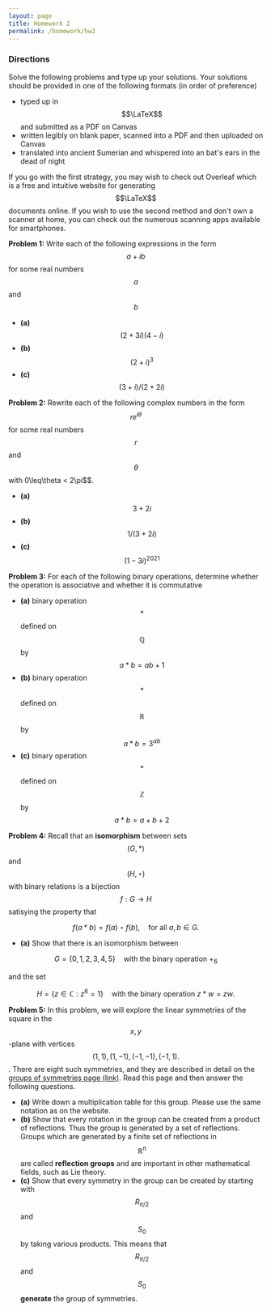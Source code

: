 ```yaml
---
layout: page
title: Homework 2
permalink: /homework/hw2
---
```


### Directions
Solve the following problems and type up your solutions.  Your solutions should be provided in one of the following formats (in order of preference)
* typed up in $$\LaTeX$$ and submitted as a PDF on Canvas
* written legibly on blank paper, scanned into a PDF and then uploaded on Canvas
* translated into ancient Sumerian and whispered into an bat's ears in the dead of night

If you go with the first strategy, you may wish to check out Overleaf which is a free and intuitive website for generating $$\LaTeX$$ documents online.
If you wish to use the second method and don't own a scanner at home, you can check out the numerous scanning apps available for smartphones.

**Problem 1:** Write each of the following expressions in the form $$a + ib$$ for some real numbers $$a$$ and $$b$$
* **(a)** $$(2 + 3i)(4-i)$$
* **(b)** $$(2 + i)^3$$
* **(c)** $$(3 + i)/(2 + 2i)$$

**Problem 2:** Rewrite each of the following complex numbers in the form $$re^{i\theta}$$ for some real numbers $$r$$ and $$\theta$$ with $0$\leq\theta < 2\pi$$.
* **(a)** $$3 + 2i$$
* **(b)** $$1/(3 + 2i)$$
* **(c)** $$(1 - 3i)^{2021}$$

**Problem 3:** For each of the following binary operations, determine whether the operation is associative and whether it is commutative
* **(a)** binary operation $$*$$ defined on $$\mathbb Q$$ by $$a*b = ab + 1$$
* **(b)** binary operation $$*$$ defined on $$\mathbb R$$ by $$a*b = 3^{ab}$$
* **(c)** binary operation $$*$$ defined on $$\mathbb Z$$ by $$a*b = a + b + 2$$

**Problem 4:** Recall that an **isomorphism** between sets $$(G,*)$$ and $$(H,\star)$$ with binary relations is a bijection $$f: G\rightarrow H$$ satisying the property that

$$f(a*b) = f(a)\star f(b),\quad\text{for all $a,b\in G$}.$$

* **(a)** Show that there is an isomorphism between

$$G = \{0,1,2,3,4,5\}\quad \text{with the binary operation $+_6$}$$

and the set

$$H = \{z\in\mathbb C : z^6 = 1\}\quad \text{with the binary operation $z*w = zw$}.$$


**Problem 5:** In this problem, we will explore the linear symmetries of the square in the $$x,y$$-plane with vertices $$(1,1),(1,-1),(-1,-1),(-1,1).$$.
There are eight such symmetries, and they are described in detail on the <a target="_parent" href="https://wcasper.github.io/math407spring2021/topics/symmetry-groups.html">groups of symmetries page (link)</a>.  Read this page and then answer the following questions.

* **(a)** Write down a multiplication table for this group.  Please use the same notation as on the website.
* **(b)** Show that every rotation in the group can be created from a product of reflections.  Thus the group is generated by a set of reflections.  Groups which are generated by a finite set of reflections in $$\mathbb R^n$$ are called **reflection groups** and are important in other mathematical fields, such as Lie theory.
* **(c)** Show that every symmetry in the group can be created by starting with $$R_{\pi/2}$$ and $$S_0$$ by taking various products.  This means that $$R_{\pi/2}$$ and $$S_0$$ **generate** the group of symmetries.






